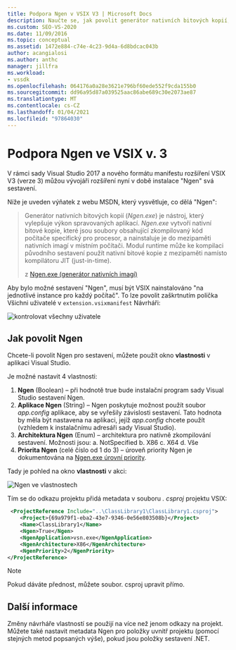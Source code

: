 ```yaml
---
title: Podpora Ngen v VSIX V3 | Microsoft Docs
description: Naučte se, jak povolit generátor nativních bitových kopií, což je nástroj, který mohou vývojáři rozšíření využít ke zvýšení výkonu spravovaných aplikací.
ms.custom: SEO-VS-2020
ms.date: 11/09/2016
ms.topic: conceptual
ms.assetid: 1472e884-c74e-4c23-9d4a-6d8bdcac043b
author: acangialosi
ms.author: anthc
manager: jillfra
ms.workload:
- vssdk
ms.openlocfilehash: 064176a0a28e3621e796bf60ede552f9cda155b0
ms.sourcegitcommit: dd96a95d87a039525aac86abe689c30e2073ae87
ms.translationtype: MT
ms.contentlocale: cs-CZ
ms.lasthandoff: 01/04/2021
ms.locfileid: "97864030"
---
```

# <a name="ngen-support-in-vsix-v3"></a>Podpora Ngen ve VSIX v. 3

V rámci sady Visual Studio 2017 a nového formátu manifestu rozšíření VSIX V3 (verze 3) můžou vývojáři rozšíření nyní v době instalace "Ngen" svá sestavení.

Níže je uveden výňatek z webu MSDN, který vysvětluje, co dělá "Ngen":

>Generátor nativních bitových kopií (*Ngen.exe*) je nástroj, který vylepšuje výkon spravovaných aplikací. *Ngen.exe* vytvoří nativní bitové kopie, které jsou soubory obsahující zkompilovaný kód počítače specifický pro procesor, a nainstaluje je do mezipaměti nativních imagí v místním počítači. Modul runtime může ke kompilaci původního sestavení použít nativní bitové kopie z mezipaměti namísto kompilátoru JIT (just-in-time).
>
>z [Ngen.exe (generátor nativních imagí)](/dotnet/framework/tools/ngen-exe-native-image-generator)

Aby bylo možné sestavení "Ngen", musí být VSIX nainstalováno "na jednotlivé instance pro každý počítač". To lze povolit zaškrtnutím políčka Všichni uživatelé v `extension.vsixmanifest` Návrháři:

![kontrolovat všechny uživatele](media/check-all-users.png)

## <a name="how-to-enable-ngen"></a>Jak povolit Ngen

Chcete-li povolit Ngen pro sestavení, můžete použít okno **vlastnosti** v aplikaci Visual Studio.

Je možné nastavit 4 vlastnosti:

1. **Ngen** (Boolean) – při hodnotě true bude instalační program sady Visual Studio sestavení Ngen.
2. **Aplikace Ngen** (String) – Ngen poskytuje možnost použít soubor *app.config* aplikace, aby se vyřešily závislosti sestavení. Tato hodnota by měla být nastavena na aplikaci, jejíž *app.config* chcete použít (vzhledem k instalačnímu adresáři sady Visual Studio).
3. **Architektura Ngen** (Enum) – architektura pro nativně zkompilování sestavení. Možnosti jsou: a. NotSpecified b. X86 c. X64 d. Vše
4. **Priorita Ngen** (celé číslo od 1 do 3) – úroveň priority Ngen je dokumentována na [Ngen.exe úrovní priority](/dotnet/framework/tools/ngen-exe-native-image-generator#priority-levels).

Tady je pohled na okno **vlastnosti** v akci:

![Ngen ve vlastnostech](media/ngen-in-properties.png)

Tím se do odkazu projektu přidá metadata v souboru *. csproj* projektu VSIX:

```xml
 <ProjectReference Include="..\ClassLibrary1\ClassLibrary1.csproj">
    <Project>{69a979f1-eba2-43e7-9346-0e56e803508b}</Project>
    <Name>ClassLibrary1</Name>
    <Ngen>True</Ngen>
    <NgenApplication>vsn.exe</NgenApplication>
    <NgenArchitecture>X86</NgenArchitecture>
    <NgenPriority>2</NgenPriority>
</ProjectReference>
```

> [!NOTE]
> Pokud dáváte přednost, můžete soubor. csproj upravit přímo.

## <a name="extra-information"></a>Další informace

Změny návrháře vlastností se použijí na více než jenom odkazy na projekt. Můžete také nastavit metadata Ngen pro položky uvnitř projektu (pomocí stejných metod popsaných výše), pokud jsou položky sestavení .NET.
